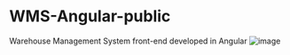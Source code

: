 # WMS-Angular-public
Warehouse Management System front-end developed in Angular
![image](https://user-images.githubusercontent.com/45152948/159174438-625c6f55-234c-4540-88a7-08151a414d1c.png)
